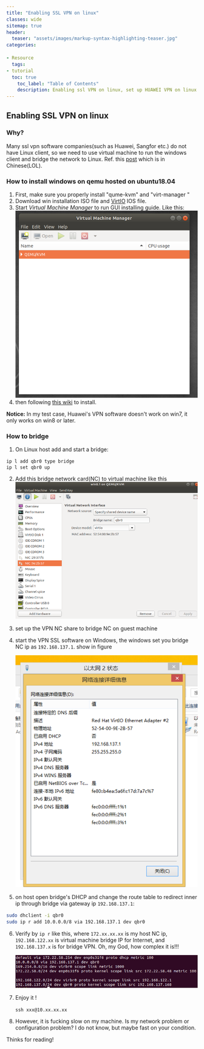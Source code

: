 ```yaml
---
title: "Enabling SSL VPN on linux"
classes: wide
sitemap: true
header:
  teaser: "assets/images/markup-syntax-highlighting-teaser.jpg"
categories:

- Resource
  tags:
- tutorial
  toc: true
    toc_label: "Table of Contents"
    description: Enabling ssl VPN on linux, set up HUAWEI VPN on linux
---
```


## Enabling SSL VPN on linux

### Why?

Many ssl vpn software companies(such as Huawei, Sangfor etc.) do not have Linux client,  so we need to use virtual  machine to run the windows client and bridge the network to Linux. Ref. this [post](<https://zsrkmyn.github.io/how-to-use-sangfor-sslvpn-in-linux.html>) which is in Chinese(LOL). 

### How to install windows on qemu hosted on ubuntu18.04

1. First, make sure you properly install "qume-kvm" and "virt-manager "
2. Download win installation ISO file and [VirtIO](<https://fedoraproject.org/wiki/Windows_Virtio_Drivers>) IOS file.
3. Start *Virtual Machine Manager* to run GUI installing guide.  Like this:![Virtual Machine Manager](../assets/images/vpn_post/1555035639703.png)
4. then following [this wiki](<https://github.com/hpaluch/hpaluch.github.io/wiki/Install-Windows7-on-KVM-Qemu>) to install.

**Notice:** In my test case, Huawei's VPN software doesn't work on win7, it only works on win8 or later.

### How to bridge

1. On Linux host add and start a bridge:

```
ip l add qbr0 type bridge
ip l set qbr0 up
```

2. Add this bridge network card(NC) to virtual machine like this![1555061415008](../assets/images/vpn_post/1555061415008.png)

3. set up the VPN NC share to bridge NC on guest machine

4. start the VPN SSL software on Windows, the windows set you bridge NC ip as `192.168.137.1`. show in figure

   ![1555062668324](../assets/images/vpn_post/1555062668324.png)

5. on host open bridge's DHCP and change the route table to redirect inner ip through bridge via gateway ip `192.168.137.1`: 
```bash
sudo dhclient -i qbr0
sudo ip r add 10.0.0.0/8 via 192.168.137.1 dev qbr0
```
6. Verify by  `ip r` like this, where  `172.xx.xx.xx` is my host NC ip, `192.168.122.xx` is virtual machine bridge IP for Internet, and `192.168.137.x` is for bridge VPN. Oh, my God, how complex it is!!!

   ![1555062945050](../assets/images/vpn_post/1555062945050.png)

7. Enjoy it !

   `ssh xxx@10.xx.xx.xx` 

8. However, it is fucking slow on my machine. Is my network problem or configuration problem? I do not know, but maybe fast on your condition.



Thinks for reading!
